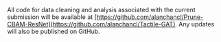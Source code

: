 All code for data cleaning and analysis associated with the current submission will be available at [https://github.com/alanchancl/Prune-CBAM-ResNet](https://github.com/alanchancl/Tactile-GAT). Any updates will also be published on GitHub.